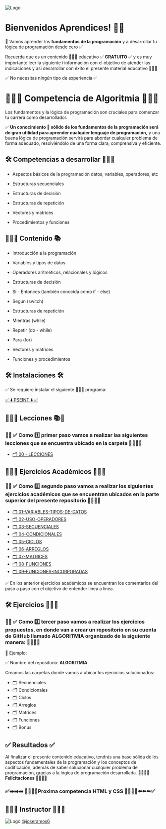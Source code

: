 ![Logo](https://yt3.googleusercontent.com/32hnlXfQnfCFH5IK4SsvCtRDb5A3tDsRdFUjsPPIXbyt5jCmL1ZWE6NEjM7OPEs2EdZTKqueAA=w1707-fcrop64=1,00005a57ffffa5a8-k-c0xffffffff-no-nd-rj)

# Bienvenidos Aprendices! 👋🏻

🧠 Vamos aprender los **fundamentos de la programación** y a desarrollar tu lógica de programación desde cero ✅

Recuerda que es un contenido 👨🏻‍💻 educativo ✅ **GRATUITO** ✅ y es muy importante leer la siguiente ℹ️ información con el objetivo de atender las indicaciones y así desarrollar con éxito el presente material educativo 👨🏻‍💻

✅ No necesitas ningún tipo de experiencia ✅

# 👨🏻‍💻 Competencia de Algoritmia 👨🏻‍💻

Los fundamentos y la lógica de programación son cruciales para comenzar tu carrera como desarrollador.

✅ **Un conocimiento 🧠 sólido de los fundamentos de la programación será de gran utilidad para aprender cualquier lenguaje de programación,** y una buena lógica de programación servirá para abordar cualquier problema de forma adecuado, resolviéndolo de una forma clara, comprensiva y eficiente.

## 🛠 Competencias a desarrollar 👨🏻‍💻

- Aspectos básicos de la programación datos, variables, operadores, etc

- Estructuras secuenciales

- Estructuras de decisión

- Estructuras de repetición

- Vectores y matrices

- Procedimientos y funciones

## 👨🏻‍💻 Contenido 📚

- Introducción a la programación

- Variables y tipos de datos

- Operadores aritméticos, relacionales y lógicos

- Estructuras de decisión

- Si - Entonces (también conocida como if - else)

- Segun (switch)

- Estructuras de repetición

- Mientras (while)

- Repetir (do - while)

- Para (for)

- Vectores y matrices

- Funciones y procedimientos

## 🛠 Instalaciones 🛠

✅ Se requiere instalar el siguiente 👨🏻‍💻 programa:

[✅ ⬇️ PSEINT ⬇️ ✅](https://pseint.sourceforge.net/index.php?page=descargas.php)

## 👨🏻‍💻 Lecciones 📚🧠

### 🚨🔔 ✅ Como 1️⃣ primer paso vamos a realizar las siguientes lecciones que se encuentra ubicado en la carpeta 👨🏻‍💻🚀

- [🗂️ 00 - LECCIONES](https://github.com/joseramos6/Algoritmia/tree/main/00-LECCIONES)

## 👨🏻‍💻 Ejercicios Académicos 👨🏻‍💻

### 🚨🔔 ✅ Como 2️⃣ segundo paso vamos a realizar los siguientes ejercicios académicos que se encuentran ubicados en la parte superior del presente repositorio 👨🏻‍💻🚀

- [🗂️ 01-VARIABLES-TIPOS-DE-DATOS](https://github.com/joseramos6/Algoritmia/tree/main/01-VARIABLES-TIPOS-DE-DATOS)
- [🗂️ 02-USO-OPERADORES](https://github.com/joseramos6/Algoritmia/tree/main/02-USO-OPERADORES)
- [🗂️ 03-SECUENCIALES](https://github.com/joseramos6/Algoritmia/tree/main/03-SECUENCIALES)
- [🗂️ 04-CONDICIONALES](https://github.com/joseramos6/Algoritmia/tree/main/04-CONDICIONALES)
- [🗂️ 05-CICLOS](https://github.com/joseramos6/Algoritmia/tree/main/05-CICLOS)
- [🗂️ 06-ARREGLOS](https://github.com/joseramos6/Algoritmia/tree/main/06-ARREGLOS)
- [🗂️ 07-MATRICES](https://github.com/joseramos6/Algoritmia/tree/main/07-MATRICES)
- [🗂️ 08-FUNCIONES](https://github.com/joseramos6/Algoritmia/tree/main/08-FUNCIONES)
- [🗂️ 09-FUNCIONES-INCORPORADAS](https://github.com/joseramos6/Algoritmia/tree/main/09-FUNCIONES-INCORPORADAS)

✅ En los anterior ejercicios académicos se encuentran los comentarios del paso a paso con el objetivo de entender linea a linea.

## 🛠 Ejercicios 👨🏻‍💻

### 🚨🔔 ✅ Como 3️⃣ tercer paso vamos a realizar los ejercicios propuestos, en donde van a crear un repositorio en su cuenta de GitHub llamado ALGORITMIA organizado de la siguiente manera: 👨🏻‍💻🚀

🌟 Ejemplo:

✅ Nombre del repositorio: **ALGORITMIA**

Creamos las carpetas donde vamos a ubicar los ejercicios solucionados:

- 🗂️ Secuenciales
- 🗂️ Condicionales
- 🗂️ Ciclos
- 🗂️ Arreglos
- 🗂️ Matrices
- 🗂️ Funciones
- 🗂️ Bonus

## ✅ Resultados ✅

Al finalizar el presente contenido educativo, tendrás una base sólida de los aspectos fundamentales de la programación y los conceptos de codificación, además de saber solucionar cualquier problema de programación, gracias a la lógica de programación desarrollada. 👨🏻‍💻🚀 **Felicitaciones** 🚀👨🏻‍💻

### ✅➡️➡️➡️ 🚀👨🏻‍💻Proxima competencia **HTML y CSS** 👨🏻‍💻🚀⬅️⬅️⬅️✅

## 👨🏻‍💻 Instructor 👨🏻‍💻

![Logo](https://avatars.githubusercontent.com/u/81438413?s=48&v=4) [@joseramos6](https://github.com/joseramos6)
